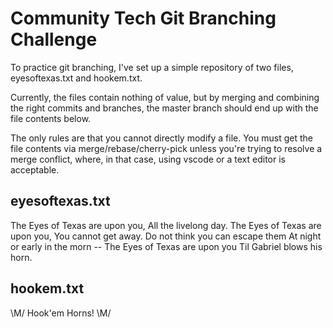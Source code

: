 # Community Tech Git Branching Challenge

To practice git branching, I've set up a simple repository of two files, eyesoftexas.txt and hookem.txt.

Currently, the files contain nothing of value, but by merging and combining the right commits and branches, the master branch should end up with the file contents below.

The only rules are that you cannot directly modify a file. You must get the file contents via merge/rebase/cherry-pick unless you're trying to resolve a merge conflict, where, in that case, using vscode or a text editor is acceptable.

## eyesoftexas.txt

The Eyes of Texas are upon you,
All the livelong day.
The Eyes of Texas are upon you,
You cannot get away.
Do not think you can escape them
At night or early in the morn --
The Eyes of Texas are upon you
Til Gabriel blows his horn.

## hookem.txt

\M/ Hook'em Horns! \M/


